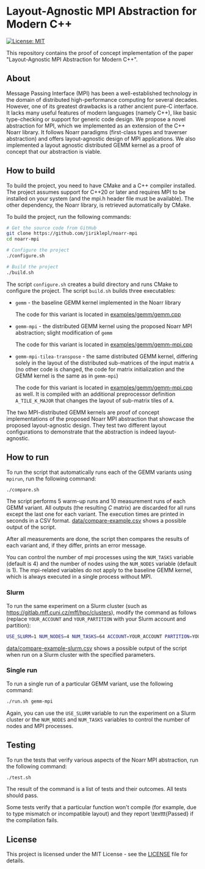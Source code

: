 # Layout-Agnostic MPI Abstraction for Modern C++

[![License: MIT](https://img.shields.io/badge/License-MIT-blue.svg)](./LICENSE)

This repository contains the proof of concept implementation of the paper "Layout-Agnostic MPI Abstraction for Modern C++".

## About

Message Passing Interface (MPI) has been a well-established technology in the domain of distributed high-performance computing for several decades. However, one of its greatest drawbacks is a rather ancient pure-C interface. It lacks many useful features of modern languages (namely C++), like basic type-checking or support for generic code design. We propose a novel abstraction for MPI, which we implemented as an extension of the C++ Noarr library. It follows Noarr paradigms (first-class types and traverser abstraction) and offers layout-agnostic design of MPI applications. We also implemented a layout agnostic distributed GEMM kernel as a proof of concept that our abstraction is viable.

## How to build

To build the project, you need to have CMake and a C++ compiler installed. The project assumes support for C++20 or later and requires MPI to be installed on your system (and the mpi.h header file must be available). The other dependency, the Noarr library, is retrieved automatically by CMake.

To build the project, run the following commands:

```bash
# Get the source code from GitHub
git clone https://github.com/jiriklepl/noarr-mpi
cd noarr-mpi

# Configure the project
./configure.sh

# Build the project
./build.sh
```

The script `configure.sh` creates a build directory and runs CMake to configure the project. The script `build.sh` builds three executables:

- `gemm` - the baseline GEMM kernel implemented in the Noarr library

  The code for this variant is located in [examples/gemm/gemm.cpp](examples/gemm/gemm.cpp)

- `gemm-mpi` - the distributed GEMM kernel using the proposed Noarr MPI abstraction; slight modification of `gemm`

  The code for this variant is located in [examples/gemm/gemm-mpi.cpp](examples/gemm/gemm-mpi.cpp)

- `gemm-mpi-tilea-transpose` - the same distributed GEMM kernel, differing solely in the layout of the distributed sub-matrices of the input matrix `A` (no other code is changed, the code for matrix initialization and the GEMM kernel is the same as in `gemm-mpi`)

  The code for this variant is located in [examples/gemm/gemm-mpi.cpp](examples/gemm/gemm-mpi.cpp) as well. It is compiled with an additional preprocessor definition `A_TILE_K_MAJOR` that changes the layout of sub-matrix tiles of `A`.

The two MPI-distributed GEMM kernels are proof of concept implementations of the proposed Noarr MPI abstraction that showcase the proposed layout-agnostic design. They test two different layout configurations to demonstrate that the abstraction is indeed layout-agnostic.

## How to run

To run the script that automatically runs each of the GEMM variants using `mpirun`, run the following command:

```bash
./compare.sh
```

The script performs $5$ warm-up runs and $10$ measurement runs of each GEMM variant. All outputs (the resulting $C$ matrix) are discarded for all runs except the last one for each variant. The execution times are printed in seconds in a CSV format. [data/compare-example.csv](data/compare-example.csv) shows a possible output of the script.

After all measurements are done, the script then compares the results of each variant and, if they differ, prints an error message.

You can control the number of mpi processes using the `NUM_TASKS` variable (default is 4) and the number of nodes using the `NUM_NODES` variable (default is 1). The mpi-related variables do not apply to the baseline GEMM kernel, which is always executed in a single process without MPI.

### Slurm

To run the same experiment on a Slurm cluster (such as <https://gitlab.mff.cuni.cz/mff/hpc/clusters>), modify the command as follows (replace `YOUR_ACCOUNT` and `YOUR_PARTITION` with your Slurm account and partition):

```bash
USE_SLURM=1 NUM_NODES=4 NUM_TASKS=64 ACCOUNT=YOUR_ACCOUNT PARTITION=YOUR_PARTITION ./compare.sh
```

[data/compare-example-slurm.csv](data/compare-example-slurm.csv) shows a possible output of the script when run on a Slurm cluster with the specified parameters.

### Single run

To run a single run of a particular GEMM variant, use the following command:

```bash
./run.sh gemm-mpi
```

Again, you can use the `USE_SLURM` variable to run the experiment on a Slurm cluster or the `NUM_NODES` and `NUM_TASKS` variables to control the number of nodes and MPI processes.

## Testing

To run the tests that verify various aspects of the Noarr MPI abstraction, run the following command:

```bash
./test.sh
```

The result of the command is a list of tests and their outcomes. All tests should pass.

Some tests verify that a particular function won't compile (for example, due to type mismatch or incompatible layout) and they report \texttt{Passed} if the compilation fails.

## License

This project is licensed under the MIT License - see the [LICENSE](LICENSE) file for details.
